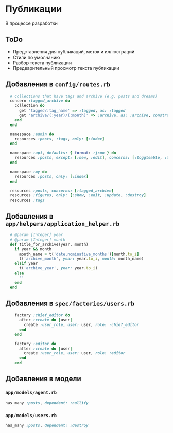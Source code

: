 Публикации
==========

В процессе разработки

ToDo
----

 * Представления для публикаций, меток и иллюстраций
 * Стили по умолчанию
 * Разбор текста публикации
 * Предварительный просмотр текста публикации

Добавления в `config/routes.rb`
-------------------------------

```ruby
  # Collections that have tags and archive (e.g. posts and dreams)
  concern :tagged_archive do
    collection do
      get 'tagged/:tag_name' => :tagged, as: :tagged
      get 'archive/(:year)/(:month)' => :archive, as: :archive, constraints: { year: /\d{4}/, month: /(\d|1[0-2])/ }
    end
  end

  namespace :admin do
    resources :posts, :tags, only: [:index]
  end

  namespace :api, defaults: { format: :json } do
    resources :posts, except: [:new, :edit], concerns: [:toggleable, :lockable]
  end

  namespace :my do
    resources :posts, only: [:index]
  end

  resources :posts, concerns: [:tagged_archive]
  resources :figures, only: [:show, :edit, :update, :destroy]
  resources :tags
```

Добавления в `app/helpers/application_helper.rb`
-------------------------------------------------

```ruby
  # @param [Integer] year
  # @param [Integer] month
  def title_for_archive(year, month)
    if year && month
      month_name = t('date.nominative_months')[month.to_i]
      t('archive_month', year: year.to_i, month: month_name)
    elsif year
      t('archive_year', year: year.to_i)
    else
      ''
    end
  end
```

Добавления в `spec/factories/users.rb`
--------------------------------------

```ruby
    factory :chief_editor do
      after :create do |user|
        create :user_role, user: user, role: :chief_editor
      end
    end

    factory :editor do
      after :create do |user|
        create :user_role, user: user, role: :editor
      end
    end
```

Добавления в модели
-------------------

### `app/models/agent.rb`


```ruby
has_many :posts, dependent: :nullify
```

### `app/models/users.rb`

```ruby
has_many :posts, dependent: :destroy
```
